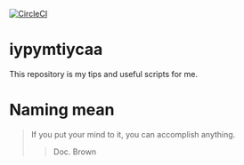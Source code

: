 [![CircleCI](https://circleci.com/gh/yasuhiroki/iypymtiycaa.svg?style=svg)](https://circleci.com/gh/yasuhiroki/iypymtiycaa)

# iypymtiycaa

This repository is my tips and useful scripts for me.

# Naming mean

> If you put your mind to it, you can accomplish anything.
>> Doc. Brown

